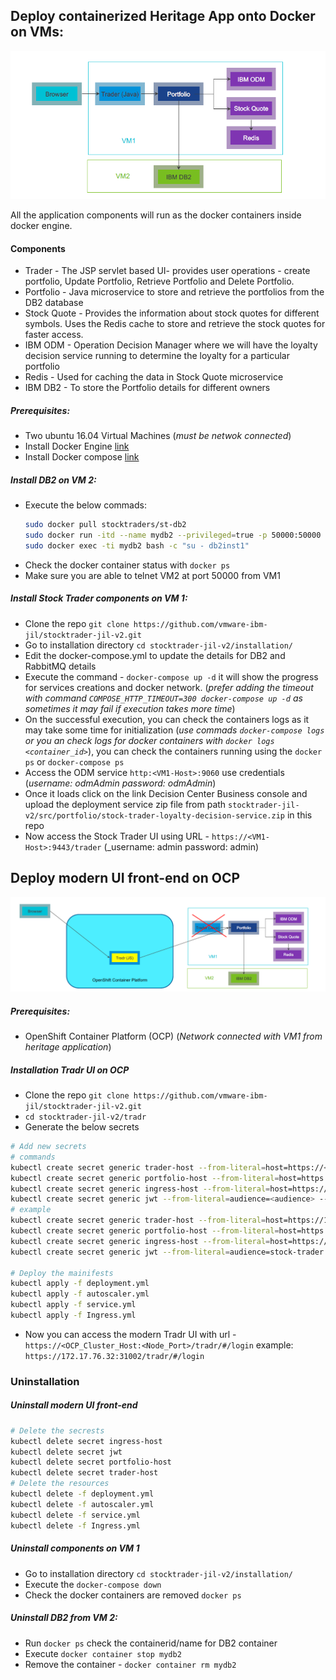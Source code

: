 ## Deploy containerized Heritage App onto Docker on VMs:
 <p align="center">
<img alt="st-v2" src="StockTraderHeritageApp.PNG"/>
</p>
All the application components will run  as the docker containers inside docker engine.

#### Components

- Trader - The JSP servlet based UI- provides user operations - create portfolio, Update Portfolio, Retrieve Portfolio and Delete Portfolio. 
- Portfolio - Java microservice to store and retrieve the portfolios from the DB2 database
- Stock Quote - Provides the information about stock quotes for different symbols. Uses the Redis cache to store and retrieve the stock quotes for faster access.
- IBM ODM - Operation Decision Manager where we will have the loyalty decision service running to determine the loyalty for a particular portfolio
- Redis - Used for caching the data in Stock Quote microservice
- IBM DB2 - To store the Portfolio details for different owners

##### Prerequisites:

- Two ubuntu 16.04 Virtual Machines (_must be netwok connected_)
- Install Docker Engine [link](https://docs.docker.com/engine/install/ubuntu/)
- Install Docker compose [link](https://docs.docker.com/compose/install/)

##### Install DB2 on VM 2:

- Execute the below commads:
  ```bash
  sudo docker pull stocktraders/st-db2
  sudo docker run -itd --name mydb2 --privileged=true -p 50000:50000 -e LICENSE=accept -e DB2INST1_PASSWORD=db2inst1 -e DBNAME=STOCKTRD -v /data:/database stocktraders/st-db2
  sudo docker exec -ti mydb2 bash -c "su - db2inst1"
  ```
 - Check the docker container status with `docker ps`
 - Make sure you are able to telnet VM2 at port 50000 from VM1
 
##### Install Stock Trader components on VM 1:
- Clone the repo  `git clone https://github.com/vmware-ibm-jil/stocktrader-jil-v2.git`
- Go to installation directory  `cd stocktrader-jil-v2/installation/`
- Edit the docker-compose.yml to update the details for DB2 and RabbitMQ details
- Execute the command - `docker-compose up -d` it will show the progress for services creations and docker network. (_prefer adding the timeout with command `COMPOSE_HTTP_TIMEOUT=300 docker-compose up -d` as sometimes it may fail if execution takes more time_)
- On the successful execution, you can check the containers logs as it may take some time for initialization (_use commads `docker-compose logs` or you an check logs for docker containers with `docker logs <container_id>`_), you can check the containers running using the `docker ps` or `docker-compose ps`
- Access the ODM service `http:<VM1-Host>:9060` use credentials (_username: odmAdmin password: odmAdmin_) 
- Once it loads click on the link Decision Center Business console and upload the deployment service zip file from path `stocktrader-jil-v2/src/portfolio/stock-trader-loyalty-decision-service.zip` in this repo
- Now access the Stock Trader UI using URL - `https://<VM1-Host>:9443/trader` (_username: admin password: admin) 
 
## Deploy modern UI front-end on OCP
<p align="center">
<img alt="st-v2" src="StockTraderNewUI.PNG"/>
</p>

##### Prerequisites:
- OpenShift Container Platform (OCP) (_Network connected with VM1 from heritage application_)

##### Installation Tradr UI on OCP
- Clone the repo  `git clone https://github.com/vmware-ibm-jil/stocktrader-jil-v2.git`
- `cd stocktrader-jil-v2/tradr`
- Generate the below secrets 
```bash
# Add new secrets
# commands
kubectl create secret generic trader-host --from-literal=host=https://<VM1_HOST>:9443
kubectl create secret generic portfolio-host --from-literal=host=https://<VM1_HOST>:9442
kubectl create secret generic ingress-host --from-literal=host=https://<OCP_HOST>:3000
kubectl create secret generic jwt --from-literal=audience=<audience> --from-literal=issuer=<issuer>
# example
kubectl create secret generic trader-host --from-literal=host=https://172.17.76.29:9443
kubectl create secret generic portfolio-host --from-literal=host=https://172.17.76.29:9442
kubectl create secret generic ingress-host --from-literal=host=https://172.17.76.32:3000
kubectl create secret generic jwt --from-literal=audience=stock-trader --from-literal=issuer=http://stock-trader.ibm.com

# Deploy the mainifests
kubectl apply -f deployment.yml
kubectl apply -f autoscaler.yml
kubectl apply -f service.yml
kubectl apply -f Ingress.yml

```
- Now you can access the modern Tradr UI with url - `https://<OCP_Cluster_Host:<Node_Port>/tradr/#/login` example: `https://172.17.76.32:31002/tradr/#/login` 



### Uninstallation

##### Uninstall modern UI front-end
```bash
# Delete the secrests
kubectl delete secret ingress-host
kubectl delete secret jwt
kubectl delete secret portfolio-host
kubectl delete secret trader-host
# Delete the resources
kubectl delete -f deployment.yml
kubectl delete -f autoscaler.yml
kubectl delete -f service.yml
kubectl delete -f Ingress.yml
````
##### Uninstall components on VM 1
- Go to installation directory  `cd stocktrader-jil-v2/installation/`
- Execute the `docker-compose down`
- Check the docker containers are removed `docker ps` 

##### Uninstall DB2 from VM 2:
- Run `docker ps` check the containerid/name for DB2 container
- Execute `docker container stop mydb2`
- Remove the container - `docker container rm mydb2`
